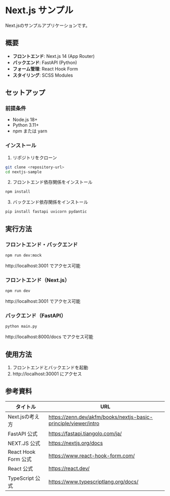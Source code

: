 # Next.js サンプル

Next.jsのサンプルアプリケーションです。

## 概要

- **フロントエンド**: Next.js 14 (App Router)
- **バックエンド**: FastAPI (Python)
- **フォーム管理**: React Hook Form
- **スタイリング**: SCSS Modules

## セットアップ

### 前提条件
- Node.js 18+
- Python 3.11+
- npm または yarn

### インストール

1. リポジトリをクローン
```bash
git clone <repository-url>
cd nextjs-sample
```

2. フロントエンド依存関係をインストール
```bash
npm install
```

3. バックエンド依存関係をインストール
```bash
pip install fastapi uvicorn pydantic
```

## 実行方法
### フロントエンド・バックエンド

```bash
npm run dev:mock
```
http://localhost:3001 でアクセス可能

### フロントエンド（Next.js）
```bash
npm run dev
```
http://localhost:3001 でアクセス可能

### バックエンド（FastAPI）
```bash
python main.py
```
http://localhost:8000/docs でアクセス可能


## 使用方法

1. フロントエンドとバックエンドを起動
2. http://localhost:30001 にアクセス


## 参考資料

| タイトル             | URL                                                             |
| -------------------- | --------------------------------------------------------------- |
| Next.jsの考え方      | https://zenn.dev/akfm/books/nextjs-basic-principle/viewer/intro |
| FastAPI 公式         | https://fastapi.tiangolo.com/ja/                                |
| NEXT.JS 公式         | https://nextjs.org/docs                                         |
| React Hook Form 公式 | https://www.react-hook-form.com/                                |
| React 公式           | https://react.dev/                                              |
| TypeScript 公式      | https://www.typescriptlang.org/docs/                           |